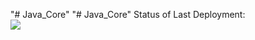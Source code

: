 "# Java_Core" 
"# Java_Core" 
Status of Last Deployment:<br>
<img src="https://github.com/Primero-QA/Java_Core/workflows/My-Github-Actions/badge.svg?branch=main"><br>
